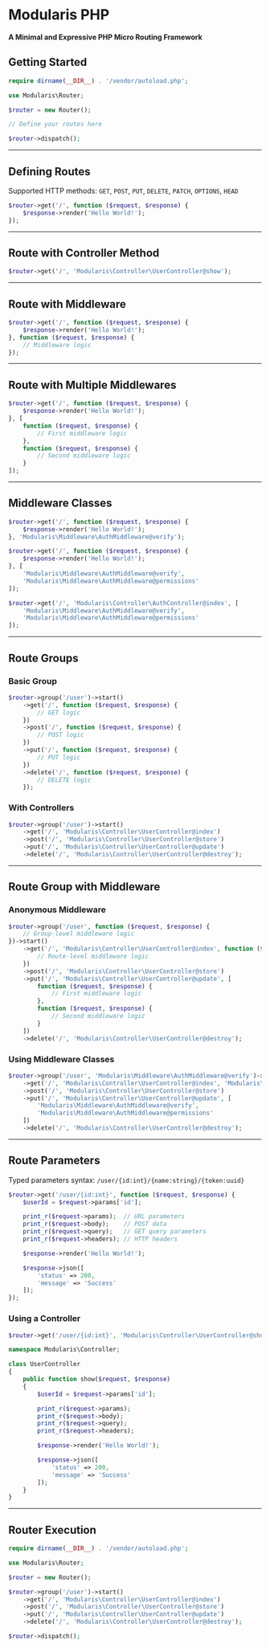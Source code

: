 # Modularis PHP

**A Minimal and Expressive PHP Micro Routing Framework**

## Getting Started

```php
require dirname(__DIR__) . '/vendor/autoload.php';

use Modularis\Router;

$router = new Router();

// Define your routes here

$router->dispatch();
```

---

## Defining Routes

Supported HTTP methods: `GET`, `POST`, `PUT`, `DELETE`, `PATCH`, `OPTIONS`, `HEAD`

```php
$router->get('/', function ($request, $response) {
    $response->render('Hello World!');
});
```

---

## Route with Controller Method

```php
$router->get('/', 'Modularis\Controller\UserController@show');
```

---

## Route with Middleware

```php
$router->get('/', function ($request, $response) {
    $response->render('Hello World!');
}, function ($request, $response) {
    // Middleware logic
});
```

---

## Route with Multiple Middlewares

```php
$router->get('/', function ($request, $response) {
    $response->render('Hello World!');
}, [
    function ($request, $response) {
        // First middleware logic
    },
    function ($request, $response) {
        // Second middleware logic
    }
]);
```

---

## Middleware Classes

```php
$router->get('/', function ($request, $response) {
    $response->render('Hello World!');
}, 'Modularis\Middleware\AuthMiddleware@verify');

$router->get('/', function ($request, $response) {
    $response->render('Hello World!');
}, [
    'Modularis\Middleware\AuthMiddleware@verify',
    'Modularis\Middleware\AuthMiddleware@permissions'
]);

$router->get('/', 'Modularis\Controller\AuthController@index', [
    'Modularis\Middleware\AuthMiddleware@verify',
    'Modularis\Middleware\AuthMiddleware@permissions'
]);
```

---

## Route Groups

### Basic Group

```php
$router->group('/user')->start()
    ->get('/', function ($request, $response) {
        // GET logic
    })
    ->post('/', function ($request, $response) {
        // POST logic
    })
    ->put('/', function ($request, $response) {
        // PUT logic
    })
    ->delete('/', function ($request, $response) {
        // DELETE logic
    });
```

### With Controllers

```php
$router->group('/user')->start()
    ->get('/', 'Modularis\Controller\UserController@index')
    ->post('/', 'Modularis\Controller\UserController@store')
    ->put('/', 'Modularis\Controller\UserController@update')
    ->delete('/', 'Modularis\Controller\UserController@destroy');
```

---

## Route Group with Middleware

### Anonymous Middleware

```php
$router->group('/user', function ($request, $response) {
    // Group-level middleware logic
})->start()
    ->get('/', 'Modularis\Controller\UserController@index', function ($request, $response) {
        // Route-level middleware logic
    })
    ->post('/', 'Modularis\Controller\UserController@store')
    ->put('/', 'Modularis\Controller\UserController@update', [
        function ($request, $response) {
            // First middleware logic
        },
        function ($request, $response) {
            // Second middleware logic
        }
    ])
    ->delete('/', 'Modularis\Controller\UserController@destroy');
```

### Using Middleware Classes

```php
$router->group('/user', 'Modularis\Middleware\AuthMiddleware@verify')->start()
    ->get('/', 'Modularis\Controller\UserController@index', 'Modularis\Middleware\AuthMiddleware@permissions')
    ->post('/', 'Modularis\Controller\UserController@store')
    ->put('/', 'Modularis\Controller\UserController@update', [
        'Modularis\Middleware\AuthMiddleware@verify',
        'Modularis\Middleware\AuthMiddleware@permissions'
    ])
    ->delete('/', 'Modularis\Controller\UserController@destroy');
```

---

## Route Parameters

Typed parameters syntax: `/user/{id:int}/{name:string}/{token:uuid}`

```php
$router->get('/user/{id:int}', function ($request, $response) {
    $userId = $request->params['id'];

    print_r($request->params);  // URL parameters
    print_r($request->body);    // POST data
    print_r($request->query);   // GET query parameters
    print_r($request->headers); // HTTP headers

    $response->render('Hello World!');

    $response->json([
        'status' => 200,
        'message' => 'Success'
    ]);
});
```

### Using a Controller

```php
$router->get('/user/{id:int}', 'Modularis\Controller\UserController@show');

namespace Modularis\Controller;

class UserController
{
    public function show($request, $response)
    {
        $userId = $request->params['id'];

        print_r($request->params);
        print_r($request->body);
        print_r($request->query);
        print_r($request->headers);

        $response->render('Hello World!');

        $response->json([
            'status' => 200,
            'message' => 'Success'
        ]);
    }
}
```

---

## Router Execution

```php
require dirname(__DIR__) . '/vendor/autoload.php';

use Modularis\Router;

$router = new Router();

$router->group('/user')->start()
    ->get('/', 'Modularis\Controller\UserController@index')
    ->post('/', 'Modularis\Controller\UserController@store')
    ->put('/', 'Modularis\Controller\UserController@update')
    ->delete('/', 'Modularis\Controller\UserController@destroy');

$router->dispatch();
```
